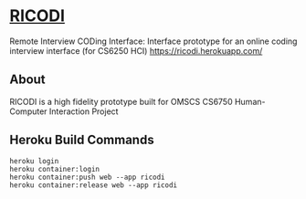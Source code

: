 # [RICODI](https://ricodi.herokuapp.com/)
Remote Interview CODing Interface: Interface prototype for an online coding interview interface (for CS6250 HCI)
https://ricodi.herokuapp.com/ 

## About
RICODI is a high fidelity prototype built for OMSCS CS6750 Human-Computer Interaction Project

## Heroku Build Commands
```
heroku login
heroku container:login
heroku container:push web --app ricodi
heroku container:release web --app ricodi
```
